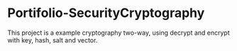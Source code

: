 # Portifolio-SecurityCryptography
This project is a example cryptography two-way, using decrypt and encrypt with key, hash, salt and vector.
